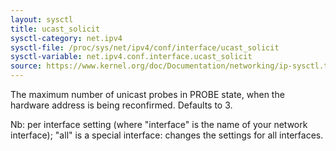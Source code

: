 ```yaml
---
layout: sysctl
title: ucast_solicit
sysctl-category: net.ipv4
sysctl-file: /proc/sys/net/ipv4/conf/interface/ucast_solicit
sysctl-variable: net.ipv4.conf.interface.ucast_solicit
source: https://www.kernel.org/doc/Documentation/networking/ip-sysctl.txt
---
```

The maximum number of unicast probes in PROBE state, when
the hardware address is being reconfirmed.  Defaults to 3.


Nb: per interface setting (where "interface" is the name of your network interface); "all" is a special interface: changes the settings for all interfaces.

